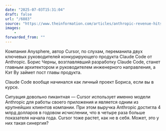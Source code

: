 ```yaml
---
date: "2025-07-03T15:31:04"
draft: false
url: "/6083"
source: "https://www.theinformation.com/articles/anthropic-revenue-hits-4-billion-annual-pace-competition-cursor-intensifies?rc=ukjmk2"
images:
    -
forwarded_from: ""
---
```


Компания Anysphere, автор Cursor, по слухам, переманила двух ключевых руководителей конкурирующего продукта Claude Code от Anthropic. Борис Черны, возглавлявший разработку Claude Code, станет главным архитектором и руководителем инженерного направления, а Кэт Ву займет пост главы продукта.

Claude Code вообще начинался как личный проект Бориса, если вы в курсе.

Ситуация довольно пикантная — Cursor использует именно модели Anthropic для работы своего приложения и является одним из крупнейших клиентов компании. При этом выручка Anthropic достигла 4 млрд долларов в годовом исчислении, что в четыре раза больше показателя начала года. Cursor тоже растет, как не в себя. Может, это у них такая синергия?
